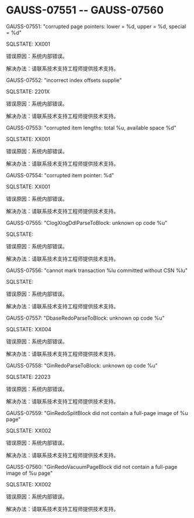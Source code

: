 # GAUSS-07551 -- GAUSS-07560<a name="ZH-CN_TOPIC_0000001091226485"></a>

GAUSS-07551: "corrupted page pointers: lower = %d, upper = %d, special = %d"

SQLSTATE: XX001

错误原因：系统内部错误。

解决办法：请联系技术支持工程师提供技术支持。

GAUSS-07552: "incorrect index offsets supplie"

SQLSTATE: 2201X

错误原因：系统内部错误。

解决办法：请联系技术支持工程师提供技术支持。

GAUSS-07553: "corrupted item lengths: total %u, available space %d"

SQLSTATE: XX001

错误原因：系统内部错误。

解决办法：请联系技术支持工程师提供技术支持。

GAUSS-07554: "corrupted item pointer: %d"

SQLSTATE: XX001

错误原因：系统内部错误。

解决办法：请联系技术支持工程师提供技术支持。

GAUSS-07555: "ClogXlogDdlParseToBlock: unknown op code %u"

SQLSTATE:

错误原因：系统内部错误。

解决办法：请联系技术支持工程师提供技术支持。

GAUSS-07556: "cannot mark transaction %lu committed without CSN %lu"

SQLSTATE:

错误原因：系统内部错误。

解决办法：请联系技术支持工程师提供技术支持。

GAUSS-07557: "DbaseRedoParseToBlock: unknown op code %u"

SQLSTATE: XX004

错误原因：系统内部错误。

解决办法：请联系技术支持工程师提供技术支持。

GAUSS-07558: "GinRedoParseToBlock: unknown op code %u"

SQLSTATE: 22023

错误原因：系统内部错误。

解决办法：请联系技术支持工程师提供技术支持。

GAUSS-07559: "GinRedoSplitBlock did not contain a full-page image of %u page"

SQLSTATE: XX002

错误原因：系统内部错误。

解决办法：请联系技术支持工程师提供技术支持。

GAUSS-07560: "GinRedoVacuumPageBlock did not contain a full-page image of %u page"

SQLSTATE: XX002

错误原因：系统内部错误。

解决办法：请联系技术支持工程师提供技术支持。

